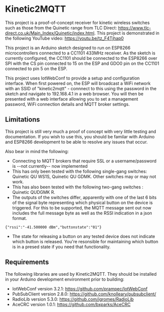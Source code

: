# Kinetic2MQTT

This project is a proof-of-concept receiver for kinetic wireless switches such as those from the Quinetic range from TLC
Direct: https://www.tlc-direct.co.uk/Main_Index/Quinetic/index.html.  This project is demonstrated in the following YouTube
video: https://youtu.be/tz_F4Tjhap0

This project is an Arduino sketch designed to run on ESP8266 microcontrollers connected to a CC1101 433MHz receiver.  As the
sketch is currently configured, the CC1101 should be connected to the ESP8266 over SPI with the CS pin connected to 15 on the
ESP and GDO0 pin on the CC1101 connected to pin 5 on the ESP.

This project uses IotWebConf to provide a setup and configuration interface.  When first powered on, the ESP will broadcast a
WiFi network with an SSID of "kinetic2mqtt" - connnect to this using the password in the sketch and navigate to 192.168.4.1 in
a web browser.  You will then be presented with a web interface allowing you to set a management password, WiFi connection details
and MQTT broker settings.

## Limitations

This project is still very much a proof of concept with very little testing and documentation.  If you wish to use this, you
should be familar with Arduino and ESP8266 development to be able to resolve any issues that occur.

Also bear in mind the following:
* Connecting to MQTT brokers that require SSL or a username/password is --not currently-- now implemented
* This has only been tested with the following single-gang switches: Quinetic QU WS1S, Quinetic QU GDMK.  Other switches may or 
may not work.
* This has also been tested with the following two-gang switches : Quinetic QUDGMK R.
* The outputs of the switches differ, apparently with one of the last 6 bits of the signal byte representing which physical 
button on the device is triggered.  For this to be supported, the MQTT message sent out now includes the full message byte as well
as the RSSI indication in a json format.

`{"rssi":"-41.500000 dBm","buttonstate":"01"}`

* The state for releasing a button on any tested device does not indicate which button is released.  You're resonsible for 
maintaining which button is in a presed state if you need that functionality.

## Requirements

The following libraries are used by Kinetic2MQTT.  They should be installed in your Arduino development environment prior to building:
* IotWebConf version 3.2.1: https://github.com/prampec/IotWebConf
* PubSubClient version 2.8.0: https://github.com/knolleary/pubsubclient/
* RadioLib version 5.3.0: https://github.com/jgromes/RadioLib
* AceCRC version 1.0.1: https://github.com/bxparks/AceCRC

